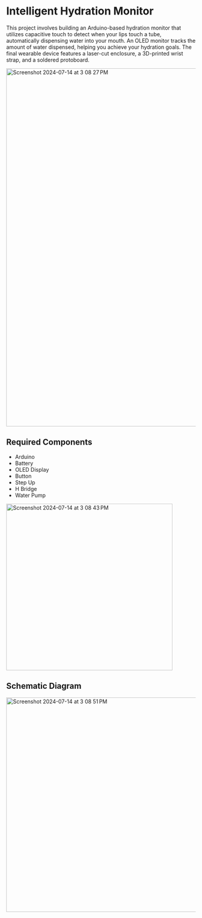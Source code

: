 # Intelligent Hydration Monitor

This project involves building an Arduino-based hydration monitor that utilizes capacitive touch to detect when your lips touch a tube, automatically dispensing water into your mouth. An OLED monitor tracks the amount of water dispensed, helping you achieve your hydration goals. The final wearable device features a laser-cut enclosure, a 3D-printed wrist strap, and a soldered protoboard. 

<img width="950" alt="Screenshot 2024-07-14 at 3 08 27 PM" src="https://github.com/user-attachments/assets/296c1b08-4414-451b-88f2-fa342638ee85">

## Required Components
- Arduino
- Battery
- OLED Display
- Button
- Step Up
- H Bridge
- Water Pump

<img width="442" alt="Screenshot 2024-07-14 at 3 08 43 PM" src="https://github.com/user-attachments/assets/7f8c8c39-ef0b-481f-9623-ecf48c2b96fa">
  
## Schematic Diagram
<img width="569" alt="Screenshot 2024-07-14 at 3 08 51 PM" src="https://github.com/user-attachments/assets/f361dc2f-a630-45b8-9994-dbfd7c31e3c5">
